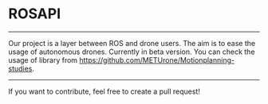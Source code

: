 # ROSAPI
-----------------------------------------------------------------------------------
Our project is a layer between ROS and drone users. The aim is to ease the usage of autonomous drones. Currently in beta version. You can check the usage of library from https://github.com/METUrone/Motionplanning-studies.

-----------------------------------------------------------------------------------
If you want to contribute, feel free to create a pull request!
